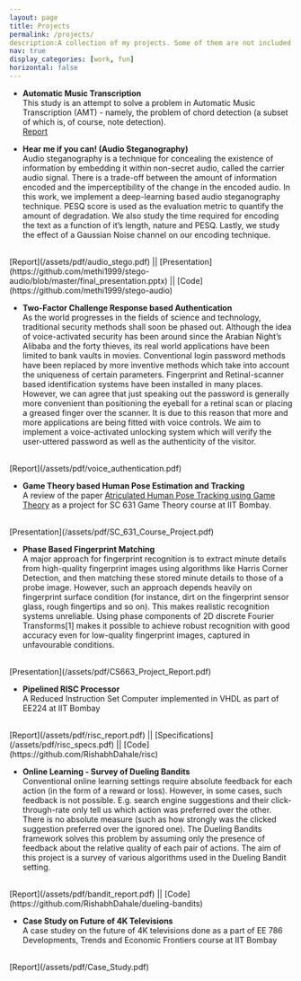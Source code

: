 ```yaml
---
layout: page
title: Projects
permalink: /projects/
description:A collection of my projects. Some of them are not included now as I need to take permissions from my guide before making them public.
nav: true
display_categories: [work, fun]
horizontal: false
---
```


* <strong>Automatic Music Transcription</strong> <br> This study is an attempt to solve a problem in Automatic Music Transcription (AMT) - namely,
the problem of chord detection (a subset of which is, of course, note detection). <br>
[Report](/assets/pdf/AMT_Manual.pdf)

* <strong>Hear me if you can! (Audio Steganography)</strong><br>
Audio steganography is a technique for concealing the existence of information by embedding it within non-secret audio, called the carrier audio signal. There is a trade-off between the amount of information encoded and the imperceptibility of the change in the encoded audio. In this work, we implement a deep-learning based audio steganography technique. PESQ score is used as the evaluation metric to quantify the amount of degradation. We also study the time required for encoding the text as a function of it’s length, nature and PESQ. Lastly, we study the effect of a Gaussian Noise channel on our encoding technique.
<br>
[Report](/assets/pdf/audio_stego.pdf) ||  [Presentation](https://github.com/methi1999/stego-audio/blob/master/final_presentation.pptx) || [Code](https://github.com/methi1999/stego-audio)

* <strong>Two-Factor Challenge Response based Authentication</strong><br>
As the world progresses in the fields of science and technology, traditional security methods shall soon be phased out. Although the idea of voice-activated security has been around since the Arabian Night’s Alibaba and the forty thieves, its real world applications have been limited to bank vaults in movies. Conventional login password methods have been replaced by more inventive methods which take into account the uniqueness of certain parameters. Fingerprint and Retinal-scanner based identification systems have been installed in many places. However, we can agree that just speaking out the password is generally more convenient than positioning the eyeball for a retinal scan or placing a greased finger over the scanner. It is due to this reason that more and more applications are being fitted with voice controls. We aim to implement a voice-activated unlocking system which will verify the user-uttered password as well as the authenticity of the visitor.
<br>
[Report](/assets/pdf/voice_authentication.pdf)

* <strong>Game Theory based Human Pose Estimation and Tracking</strong><br>
A review of the paper [Atriculated Human Pose Tracking using Game Theory](https://ieeexplore.ieee.org/document/6738526) as a project for SC 631 Game Theory course at IIT Bombay.
<br>
[Presentation](/assets/pdf/SC_631_Course_Project.pdf)

* <strong>Phase Based Fingerprint Matching</strong><br>
A major approach for fingerprint recognition is to extract minute details from high-quality fingerprint images using algorithms like Harris Corner Detection, and then matching these stored minute details to those of a probe image. However, such an approach depends heavily on fingerprint surface condition (for instance, dirt on the fingerprint sensor glass, rough fingertips and so on). This makes realistic recognition systems unreliable. Using phase components of 2D discrete Fourier Transforms[1] makes it possible to achieve robust recognition with good accuracy even for low-quality fingerprint images, captured in unfavourable conditions.
<br>
[Presentation](/assets/pdf/CS663_Project_Report.pdf)

* <strong>Pipelined RISC Processor</strong><br>
A Reduced Instruction Set Computer implemented in VHDL as part of EE224 at IIT Bombay
<br>
[Report](/assets/pdf/risc_report.pdf) || [Specifications](/assets/pdf/risc_specs.pdf) || [Code](https://github.com/RishabhDahale/risc)

* <strong>Online Learning - Survey of Dueling Bandits</strong><br>
Conventional online learning settings require absolute feedback for each action (in the form of a reward or loss). However, in some cases, such feedback is not possible. E.g. search engine suggestions and their click-through-rate only tell us which action was preferred over the other. There is no absolute measure (such as how strongly was the clicked suggestion preferred over the ignored one). The Dueling Bandits framework solves this problem by assuming only the presence of feedback about the relative quality of each pair of actions. The aim of this project is a survey of various algorithms used in the Dueling Bandit setting.
<br>
[Report](/assets/pdf/bandit_report.pdf) || [Code](https://github.com/RishabhDahale/dueling-bandits)

* <strong>Case Study on Future of 4K Televisions</strong><br>
A case studey on the future of 4K televisions done as a part of EE 786 Developments, Trends and Economic Frontiers course at IIT Bombay
<br>
[Report](/assets/pdf/Case_Study.pdf)


<!-- <div class="projects">
  {% if site.enable_project_categories and page.display_categories %}
  Display categorized projects
    {% for category in page.display_categories %}
      <h2 class="category">{{ category }}</h2>
      {% assign categorized_projects = site.projects | where: "category", category %}
      {% assign sorted_projects = categorized_projects | sort: "importance" %}
      Generate cards for each project
      {% if page.horizontal %}
        <div class="container">
          <div class="row row-cols-2">
          {% for project in sorted_projects %}
            {% include projects_horizontal.html %}
          {% endfor %}
          </div>
        </div>
      {% else %}
        <div class="grid">
          {% for project in sorted_projects %}
            {% include projects.html %}
          {% endfor %}
        </div>
      {% endif %}
    {% endfor %}

  {% else %}
  Display projects without categories
    {% assign sorted_projects = site.projects | sort: "importance" %}
    Generate cards for each project
    {% if page.horizontal %}
      <div class="container">
        <div class="row row-cols-2">
        {% for project in sorted_projects %}
          {% include projects_horizontal.html %}
        {% endfor %}
        </div>
      </div>
    {% else %}
      <div class="grid">
        {% for project in sorted_projects %}
          {% include projects.html %}
        {% endfor %}
      </div>
    {% endif %}

  {% endif %}

</div> -->
